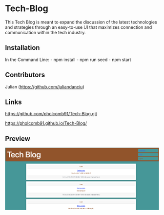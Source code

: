 # Tech-Blog

This Tech Blog is meant to expand the discussion of the latest technologies and strategies through an easy-to-use UI that maximizes connection and communication within the tech industry.

## Installation

In the Command Line:
    - npm install
    - npm run seed
    - npm start

## Contributors
Julian (https://github.com/juliandanciu)

## Links
https://github.com/pholcomb91/Tech-Blog.git 

https://pholcomb91.github.io/Tech-Blog/

## Preview
![Photo of homepage](/public/Assets/homePage.png)

